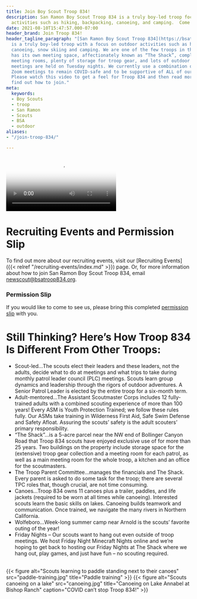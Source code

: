 ```yaml
---
title: Join Boy Scout Troop 834!
description: San Ramon Boy Scout Troop 834 is a truly boy-led troop focused on outdoor
  activities such as hiking, backpacking, canoeing, and camping.  Come join 'The Shack'!
date: 2021-08-10T15:47:57.000-07:00
header_brand: Join Troop 834!
header_tagline_paragraph: "[San Ramon Boy Scout Troop 834](https://bsatroop834.org)
  is a truly boy-led troop with a focus on outdoor activities such as hiking, backpacking,
  canoeing, snow skiing and camping. We are one of the few troops in the area that
  has its own meeting space, affectionately known as “The Shack”, complete with patrol
  meeting rooms, plenty of storage for troop gear, and lots of outdoor space. Our
  meetings are held on Tuesday nights. We currently use a combination of outdoor and
  Zoom meetings to remain COVID-safe and to be supportive of ALL of our families.
  Please watch this video to get a feel for Troop 834 and then read more below to
  find out how to join."
meta:
  keywords:
  - Boy Scouts
  - troop
  - San Ramon
  - Scouts
  - BSA
  - outdoor
aliases:
- "/join-troop-834/"

---
```

<video alt="Slideshow of pictures from Troop 834 outings and activities"
controls
controlslist="nodownload"
poster="slideshow-thumb.png" >
<source src="slideshow.mp4" type="video/mp4">
Your browser does not support HTML5 videos.
</video>

# Recruiting Events and Permission Slip

To find out more about our recruiting events, visit our
[Recruiting Events]({{< relref "/recruiting-events/index.md" >}}) page. Or, for more
information about how to join San Ramon Boy Scout Troop 834, email
newscout@bsatroop834.org.

### Permission Slip

If you would like to come to see us, please bring this completed [permission slip](Troop834_Fall2021_RecruitingEvents_PermissionSlip.pdf) with you.

# Still Thinking?  Here’s How Troop 834 Is Different From Other Troops:

* Scout-led…The scouts elect their leaders and these leaders, not the adults, decide what to do at meetings and what trips to take during monthly patrol leader council (PLC) meetings.  Scouts learn group dynamics and leadership through the rigors of outdoor adventures.  A Senior Patrol Leader is elected by the entire troop for a six-month term.
* Adult-mentored…The Assistant Scoutmaster Corps includes 12 fully-trained adults with a combined scouting experience of more than 100 years!  Every ASM is Youth Protection Trained; we follow these rules fully.  Our ASMs take training in Wilderness First Aid, Safe Swim Defense and Safety Afloat.  Assuring the scouts’ safety is the adult scouters’ primary responsibility.
* “The Shack”…is a 5-acre parcel near the NW end of Bollinger Canyon Road that Troop 834 scouts have enjoyed exclusive use of for more than 25 years.  Two buildings on the property include storage space for the (extensive) troop gear collection and a meeting room for each patrol, as well as a main meeting room for the whole troop, a kitchen and an office for the scoutmasters.
* The Troop Parent Committee…manages the financials and The Shack.  Every parent is asked to do some task for the troop; there are several TPC roles that, though crucial, are not time consuming.
* Canoes…Troop 834 owns 11 canoes plus a trailer, paddles, and life jackets (required to be worn at all times while canoeing).  Interested scouts learn the basic skills on lakes.  Canoeing builds teamwork and communication.  Once trained, we navigate the many rivers in Northern California.
* Wolfeboro…Week-long summer camp near Arnold is the scouts’ favorite outing of the year!
* Friday Nights – Our scouts want to hang out even outside of troop meetings.  We host Friday Night Minecraft Nights online and we’re hoping to get back to hosting our Friday Nights at The Shack where we hang out, play games, and just have fun – no scouting required.

<style>
\#gallery {
display:flex;
flex-direction:row;
}
\#gallery figure {
margin: 8px;
text-align: center;
}
\#gallery figcaption {
margin-top: 0.5em;
}
\#gallery figcaption h4 {
margin-top: 0;
font-weight: bold;
}
</style>

<br>
<div id="gallery">
{{< figure alt="Scouts learning to paddle standing next to their canoes" src="paddle-training.jpg" title="Paddle training" >}}
{{< figure alt="Scouts canoeing on a lake" src="canoeing.jpg" title="Canoeing on Lake Annabel at Bishop Ranch" caption="COVID can’t stop Troop 834!" >}}
</div>